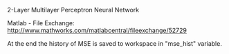 2-Layer Multilayer Perceptron Neural Network

Matlab - File Exchange: http://www.mathworks.com/matlabcentral/fileexchange/52729

At the end the history of MSE is saved to workspace in "mse_hist" variable.
